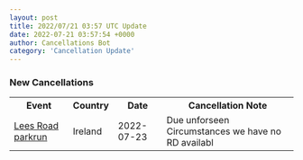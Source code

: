 ```yaml
---
layout: post
title: 2022/07/21 03:57 UTC Update
date: 2022-07-21 03:57:54 +0000
author: Cancellations Bot
category: 'Cancellation Update'
---
```


<h3>New Cancellations</h3>
<div class='hscrollable'>
<table style='width: 100%'>
    <tr>
        <th>Event</th>
        <th>Country</th>
        <th>Date</th>
        <th>Cancellation Note</th>
    </tr>
    <tr>
        <td><a href="https://www.parkrun.ie/leesroad">Lees Road parkrun</a></td>
        <td>Ireland</td>
        <td>2022-07-23</td>
        <td>Due unforseen Circumstances we have no RD availabl</td>
    </tr>
</table>
</div>
